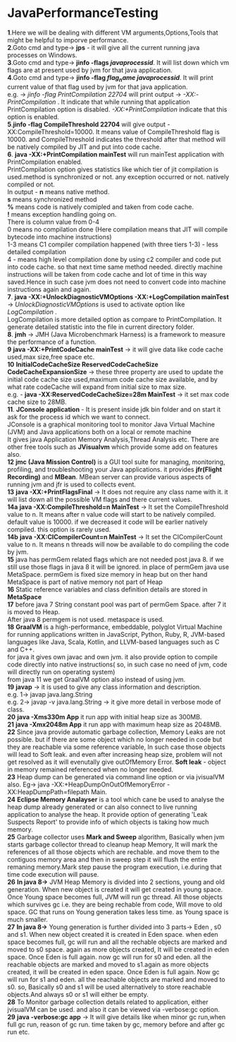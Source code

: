 # JavaPerformanceTesting
**1**.Here we will be dealing with different VM arguments,Options,Tools that might be helpful to imporve performance.
<br/>
**2**.Goto cmd and type-> **jps** - it will give all the current running java processes on Windows. 
<br/>
**3**.Goto cmd and type-> **jinfo -flags $javaprocessid$**. It will list down which vm flags are at present used by jvm for that java application.
<br/>
**4**.Goto cmd and type-> **jinfo -flag $flag_name$ $javaprocessid$**. It will print current value of that flag used by jvm for that java application.
<br/> e.g. -> _jinfo -flag PrintCompilation 22704_ will print output -> _-XX:-PrintCompilation_ . It indicate that while running that application PrintCompilation option is disabled. _-XX:+PrintCompilation_ indicate that this option is enabled.
<br/>
**5**.**jinfo -flag CompileThreshold 22704** will give output -XX:CompileThreshold=10000. It means value of CompileThreshold flag is 10000. and 
 CompileThreshold indicates the threshold after that method will be natively compiled by JIT and put into code cache.
<br/>
**6**. **java -XX:+PrintCompilation mainTest** will run mainTest application with PrintCompilation enabled. <br/> PrintCompilation option gives statistics like which tier of jit compilation is used.method is synchronized or not. any exception occurred or not. natively compiled or not.
<br/>
In output - 
**n** means native method.<br/>
**s** means synchronized method<br/>
**%** means code is natively comipled and taken from code cache.<br/>
**!** means exception handling going on.<br/>
There is column value from 0-4 <br/>
0 means no compilation done (Here compilation means that JIT will compile bytecode into machine instructions) <br/>
1-3 means C1 compiler compilation happened (with three tiers 1-3) - less detailed compilation  <br/>
4 - means high level compilation done by using c2 compiler and code put into code cache. so that next time same method needed. directly machine instructions will be taken from code cache and lot of time in this way saved.Hence in such case jvm does not need to convert code into machine instructions again and again. <br/>
**7**. **java -XX:+UnlockDiagnosticVMOptions -XX:+LogCompilation mainTest** -> _UnlockDiagnosticVMOptions_ is used to activate option like _LogCompilation_ . <br/> LogCompilation is more detailed option as compare to PrintCompilation. It generate detailed statistic into the file in current directory folder.<br/>
**8**. **jmh** -> JMH (Java Microbenchmark Harness) is a framework to measure the performance of a function. <br/>
**9** **java -XX:+PrintCodeCache mainTest** -> it will give data like code cache used,max size,free space etc.<br/>
**10** **InitialCodeCacheSize ReservedCodeCacheSize CodeCacheExpansionSize** -> these three property are used to update the initial code cache size used,maximum code cache size available, and by what rate codeCache will expand from initial size to max size.<br/>
e.g. - **java -XX:ReservedCodeCacheSize=28m MainTest** -> it set max code cache size to 28MB.<br/>
**11**. **JConsole application** - It is present inside jdk bin folder and on start it ask for the process id which we want to connect.<br/>JConsole is a graphical monitoring tool to monitor Java Virtual Machine (JVM) and Java applications both on a local or remote machine<br/>
It gives java Application Memory Analysis,Thread Analysis etc. There are other free tools such as **JVisualvm** which provide some add on features also. <br/>
**12** **jmc (Java Mission Control)** is a GUI tool suite for managing, monitoring, profiling, and troubleshooting your Java applications. it provides **jfr(Flight Recording)** and **MBean**. MBean server can provide various aspects of running jvm and jfr is used to collects event.<br/>
**13** **java -XX:+PrintFlagsFinal** -> It does not require any class name with it. it will list down all the possible VM flags and there current values.<br/>
**14a** **java -XX:CompileThreshold=n MainTest** -> It set the CompileThreshold value to n. It means after n value code will start to be natively compiled. default value is 10000. if we decreased it code will be earlier natively compiled. this option is rarely used.<br/>
**14b** **java -XX:CICompilerCount=n MainTest** -> It set the CICompilerCount value to n. It means n threads will now be available to do compiling the code by jvm.<br/>
**15** java has permGem related flags which are not needed post java 8. if we still use those flags in java 8 it will be ignored. in place of permGem java use MetaSpace. permGem is fixed size memory in heap but on ther hand MetaSpace is part of native memory not part of Heap <br/>
**16** Static reference variables and class definition details are stored in **MetaSpace**<br/>
**17** before java 7 String constant pool was part of permGem Space. after 7 it is moved to Heap. <br/>
After java 8 permgem is not used. metaspace is used. <br/>
**18** **GraalVM** is a high-performance, embeddable, polyglot Virtual Machine for running applications written in JavaScript, Python, Ruby, R, JVM-based languages like Java, Scala, Kotlin, and LLVM-based languages such as C and C++.<br/>
for java it gives own javac and own jvm. it also provide option to compile code directly into native instructions( so, in such case no need of jvm, code will directly run on operating system)<br/>
from java 11 we get GraalVM option also instead of using jvm. <br/>
**19** **javap** -> it is used to give any class information and description. <br/>
e.g. 1-> javap java.lang.String<br/>
e.g. 2-> javap -v java.lang.String -> it give more detail in verbose mode of class.<br/>
**20** **java -Xms330m App** it run app with initial heap size as 300MB.<br/>
**21** **java -Xmx2048m App** it run app with maximum heap size as 2048MB.<br/>
**22** Since java provide automatic garbage collection, Memory Leaks are not possible. but if there are some object which no longer needed in code but they are reachable via some reference variable, In such case those objects will lead to Soft leak. and even after increasing heap size, problem will not get resolved as it will evenutally give outOfMemory Error. **Soft leak** - object in memory remained referenced when no longer needed.<br/>
**23** Heap dump can be generated via command line option or via jvisualVM also. Eg-> java -XX:+HeapDumpOnOutOfMemoryError -XX:HeapDumpPath=filepath Main.<br/>
**24** **Eclipse Memory Analayser** is a tool which cane be used to analyse the heap dump already generated or can also connect to live running application to analyse the heap. It provide option of generating 'Leak Suspects Report' to provide info of which objects is taking how much memory.<br/>
**25** Garbage collector uses **Mark and Sweep** algorithm, Basically when jvm starts garbage collector thread to cleanup heap Memory, It will mark the references of all those objects which are rechable. and move them to the contiguos memory area and then in sweep step it will flush the entire remaning memory.Mark step pause the program execution, i.e.during that time code execution will pause.<br/>
**26** **In java 8->** JVM Heap Memory is divided into 2 sections, young and old generation. When new object is created it will get created in young space. Once Young space becomes full, JVM will run gc thread. All those objects which survives gc i.e. they are being rechable from code, Will move to old space. GC that runs on Young generation takes less time. as Young space is much smaller.<br/>
**27** **In java 8->** Young generation is further divided into 3 parts-> Eden , s0 and s1. When new object created it is created in Eden space. when eden space becomes full, gc will run and all the rechable objects are marked and moved to s0 space. again as more objects created, It will be created in eden space. Once Eden is full again. now gc will run for s0 and eden. all the reachable objects are marked and moved to s1.again as more objects created, it will be created in eden space. Once Eden is full again. Now gc will run for s1 and eden. all the reachable objects are marked and moved to s0. so, Basically s0 and s1 will be used alternatively to store reachable objects.And always s0 or s1 will either be empty.<br/>
**28** To Monitor garbage collection details related to application, either jvisualVM can be used. and also it can be viewed via -verbose:gc option.<br/>
**29** **java -verbose:gc app** -> It will give details like when minor gc run,when full gc run, reason of gc run. time taken by gc, memory before and after gc run etc.<br/>
